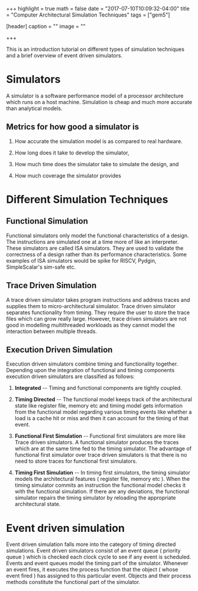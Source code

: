 +++
highlight = true
math = false
date = "2017-07-10T10:09:32-04:00"
title = "Computer Architectural Simulation Techniques"
tags = ["gem5"]

[header]
  caption = ""
  image = ""

+++

This is an introduction tutorial on different types of simulation techniques and a brief overview of event driven simulators.
<!--more-->

# **Simulators**
A simulator is a software performance model of a processor architecture which runs on a host machine. Simulation is cheap and much more accurate than analytical models. 

## **Metrics for how good a simulator is**
1) How accurate the simulation model is as compared to real hardware.

2) How long does it take to develop the simulator, 

3) How much time does the simulator take to simulate the design, and 

4) How much coverage the simulator provides

# **Different Simulation Techniques**

## **Functional Simulation**

Functional simulators only model the functional characteristics of a design. The instructions are simulated one at a time more of like an interpreter. These simulators are called ISA simulators. They are used to validate the correctness of a design rather than its performance characteristics. Some examples of ISA simulators would be spike for RISCV, Pydgin, SimpleScalar's sim-safe etc.

## **Trace Driven Simulation**

A trace driven simulator takes program instructions and address traces and supplies them to micro-architectural simulator. Trace driven simulator separates functionality from timing. They require the user to store the trace files which can grow really large. However, trace driven simulators are not good in modelling multithreaded workloads as they cannot model the interaction between multiple threads.

## **Execution Driven Simulation**

Execution driven simulators combine timing and functionality together. Depending upon the integration of functional and timing components execution driven simulators are classified as follows:

1) **Integrated** -- Timing and functional components are tightly coupled.

2) **Timing Directed** -- The functional model keeps track of the architectural state like register file, memory etc and timing model gets information from the functional model regarding various timing events like whether a load is a cache hit or miss and then it can account for the timing of that event. 

3) **Functional First Simulation** -- Functional first simulators are more like Trace driven simulators. A functional simulator produces the traces which are at the same time fed to the timing simulator. The advantage of functional first simulator over trace driven simulators is that there is no need to store traces for functional first simulators.

4) **Timing First Simulation** -- In timing first simulators, the timing simulator models the architectural features ( register file, memory etc ). When the timing simulator commits an instruction the functional model checks it with the functional simulation. If there are any deviations, the functional simulator repairs the timing simulator by reloading the appropriate architectural state. 

# **Event driven simulation**

Event driven simulation falls more into the category of timing directed simulations. Event driven simulators consist of an event queue ( priority queue ) which is checked each clock cycle to see if any event is scheduled. Events and event queues model the timing part of the simulator. Whenever an event fires, it executes the process function that the object ( whose event fired ) has assigned to this particular event. Objects and their process methods constitute the functional part of the simulator.   




